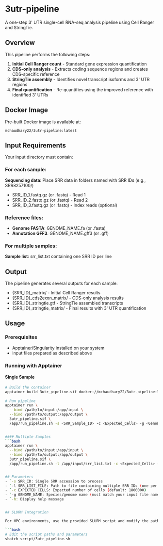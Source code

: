 # 3utr-pipeline
A one-step 3' UTR single-cell RNA-seq analysis pipeline using Cell Ranger and StringTie.

## Overview
This pipeline performs the following steps:

1. **Initial Cell Ranger count** - Standard gene expression quantification
2. **CDS-only analysis** - Extracts coding sequence regions and creates CDS-specific reference
3. **StringTie assembly** - Identifies novel transcript isoforms and 3' UTR regions
4. **Final quantification** - Re-quantifies using the improved reference with identified 3' UTRs

## Docker Image
Pre-built Docker image is available at: 
```
mchaudhary22/3utr-pipeline:latest
```

## Input Requirements
Your input directory must contain:

### For each sample:
**Sequencing data**: Place SRR data in folders named with SRR IDs (e.g., SRR8257100/)
    
- SRR_ID_1.fastq.gz (or .fastq) - Read 1
- SRR_ID_2.fastq.gz (or .fastq) - Read 2
- SRR_ID_3.fastq.gz (or .fastq) - Index reads (optional)

### Reference files:
- **Genome FASTA**: GENOME_NAME.fa (or .fasta)
- **Annotation GFF3**: GENOME_NAME.gff3 (or .gff)

### For multiple samples:
**Sample list**: srr_list.txt containing one SRR ID per line

## Output

The pipeline generates several outputs for each sample:

- {SRR_ID}_matrix/ - Initial Cell Ranger results
- {SRR_ID}_cds2exon_matrix/ - CDS-only analysis results
- {SRR_ID}_stringtie.gtf - StringTie assembled transcripts
- {SRR_ID}_stringtie_matrix/ - Final results with 3' UTR quantification

## Usage
  
### Prerequisites
- Apptainer/Singularity installed on your system
- Input files prepared as described above

### Running with Apptainer

#### Single Sample
```bash
# Build the container
apptainer build 3utr_pipeline.sif docker://mchaudhary22/3utr-pipeline:latest
      
# Run pipeline
apptainer run \
  --bind /path/to/input:/app/input \
  --bind /path/to/output:/app/output \
  3utr_pipeline.sif \
  /app/run_pipeline.sh -s <SRR_Sample_ID> -c <Expected_Cells> -g <Genome_Name>

     
#### Multiple Samples
```bash
apptainer run \
  --bind /path/to/input:/app/input \
  --bind /path/to/output:/app/output \
  3utr_pipeline.sif \
  /app/run_pipeline.sh -l /app/input/srr_list.txt -c <Expected_Cells> -g <Genome_Name> 


## Parameters
- `-s SRR_ID: Single SRR accession to process
- `-l SRR_LIST_FILE: Path to file containing multiple SRR IDs (one per line)
- `-c EXPECTED_CELLS: Expected number of cells (default: 1800000)
- `-g GENOME_NAME: Species/genome name (must match your input file names)
- `-h: Display help message


## SLURM Integration

For HPC environments, use the provided SLURM script and modify the paths and parameters according to your system:

```bash
# Edit the script paths and parameters
sbatch script/3utr_pipeline.sh


